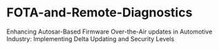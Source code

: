 # FOTA-and-Remote-Diagnostics
Enhancing Autosar-Based Firmware Over-the-Air updates in Automotive Industry: Implementing Delta Updating and Security Levels
